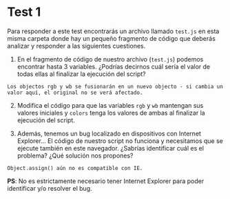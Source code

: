 # Test 1

Para responder a este test encontrarás un archivo llamado `test.js` en esta
misma carpeta donde hay un pequeño fragmento de código que deberás analizar
y responder a las siguientes cuestiones.

1. En el fragmento de código de nuestro archivo (`test.js`) podemos encontrar
   hasta 3 variables. ¿Podrías decirnos cuál sería el valor de todas ellas al
   finalizar la ejecución del script?

```
Los objectos rgb y wb se fusionarán en un nuevo objecto - si cambia un valor aquí, el original no se verá afectado.
```

2. Modifica el código para que las variables `rgb` y `wb` mantengan sus valores
   iniciales y `colors` tenga los valores de ambas al finalizar la ejecución del
   script.

3. Además, tenemos un bug localizado en dispositivos con Internet Explorer…
   El código de nuestro script no funciona y necesitamos que se ejecute también
   en este navegador. ¿Sabrías identificar cuál es el problema? ¿Qué solución nos
   propones?

```
Object.assign() aún no es compatible con IE.
```

**PS**: No es estrictamente necesario tener Internet Explorer para poder identificar y/o resolver el bug.
